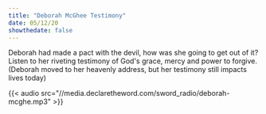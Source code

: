 ```yaml
---
title: "Deborah McGhee Testimony"
date: 05/12/20
showthedate: false
---
```


Deborah had made a pact with the devil, how was she going to get out of it? Listen to her riveting testimony of God's grace, mercy and power to forgive. (Deborah moved to her heavenly address, but her testimony still impacts lives today)
<!--more-->
{{< audio src="//media.declaretheword.com/sword_radio/deborah-mcghe.mp3" >}}